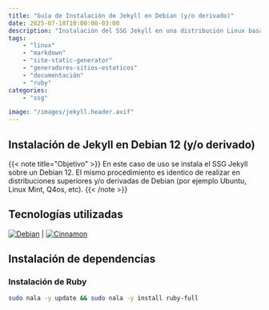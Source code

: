 ```yaml
---
title: "Guía de Instalación de Jekyll en Debian (y/o derivado)"
date: 2025-07-18T10:00:00-03:00
description: "Instalación del SSG Jekyll en una distribución Linux basada o derivada de Debian 12 (y/o superior)."
tags:
    - "linux"
    - "markdown"
    - "site-static-generator"
    - "generadores-sitios-estaticos"
    - "documentación"
    - "ruby"
categories:
    - "ssg"

image: "/images/jekyll.header.avif"
---
```


## Instalación de Jekyll en Debian 12 (y/o derivado)

{{< note title="Objetivo" >}}
En este caso de uso se instala el SSG Jekyll sobre un Debian 12. El mismo procedimiento es identico de realizar en distribuciones superiores y/o derivadas de Debian (por ejemplo Ubuntu, Linux Mint, Q4os, etc).
{{< /note >}}

## Tecnologías utilizadas

[![Debian](https://img.shields.io/badge/Debian-A81D33?style=flat-square&logo=debian&logoColor=white)](https://www.debian.org/) | [![Cinnamon](https://img.shields.io/badge/Cinnamon-DC682E?style=flat-square&logo=cinnamon&logoColor=white)](https://cinnamon-spices.linuxmint.com/)

## Instalación de dependencias

### Instalación de Ruby

```bash
sudo nala -y update && sudo nala -y install ruby-full
```
